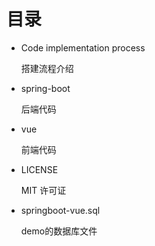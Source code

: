 # 目录

- Code implementation process

  搭建流程介绍

- spring-boot

  后端代码

- vue

  前端代码

- LICENSE

  MIT 许可证

- springboot-vue.sql

  demo的数据库文件